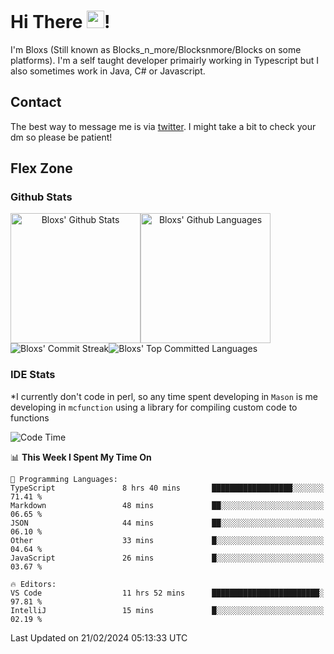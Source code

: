 # Hi There <img src="https://media.giphy.com/media/hvRJCLFzcasrR4ia7z/giphy.gif" width="28">!
I'm Bloxs (Still known as Blocks_n_more/Blocksnmore/Blocks on some platforms). I'm a self taught developer primairly working in Typescript but I also sometimes work in Java, C# or Javascript. 

## Contact
The best way to message me is via [twitter](https://twitter.com/blocksnmore). I might take a bit to check your dm so please be patient!

## Flex Zone
### Github Stats
<div style="display: flex;" align="center">
  <img src="https://readme-stats-gules.vercel.app/api?username=Blocksnmore&bg_color=23272A&show_icons=true&count_private=true&title_color=fff&text_color=fff&icon_color=3d34eb&hide_border=true&border_radius=10" alt="Bloxs' Github Stats" style="height: 13rem" />
 <img src="https://readme-stats-gules.vercel.app/api/top-langs/?username=Blocksnmore&layout=donut&count_private=true&hide_border=true&bg_color=23272A&title_color=fff&text_color=fff&icon_color=3d34eb&border_radius=10" alt="Bloxs' Github Languages" style="height: 13rem;" />
</div>
<div style="display: flex;" align="center">
  <img src="https://streak-stats.demolab.com?user=Blocksnmore&theme=github-dark-blue&hide_border=true" alt="Bloxs' Commit Streak">
  <img src="http://github-profile-summary-cards.vercel.app/api/cards/most-commit-language?username=Blocksnmore&theme=github_dark" alt="Bloxs' Top Committed Languages">
</div>

### IDE Stats
*I currently don't code in perl, so any time spent developing in `Mason` is me developing in `mcfunction` using a library for compiling custom code to functions
<!--START_SECTION:waka-->
![Code Time](http://img.shields.io/badge/Code%20Time-745%20hrs%2052%20mins-blue)

📊 **This Week I Spent My Time On** 

```text
💬 Programming Languages: 
TypeScript               8 hrs 40 mins       ██████████████████░░░░░░░   71.41 % 
Markdown                 48 mins             ██░░░░░░░░░░░░░░░░░░░░░░░   06.65 % 
JSON                     44 mins             ██░░░░░░░░░░░░░░░░░░░░░░░   06.10 % 
Other                    33 mins             █░░░░░░░░░░░░░░░░░░░░░░░░   04.64 % 
JavaScript               26 mins             █░░░░░░░░░░░░░░░░░░░░░░░░   03.67 % 

🔥 Editors: 
VS Code                  11 hrs 52 mins      ████████████████████████░   97.81 % 
IntelliJ                 15 mins             █░░░░░░░░░░░░░░░░░░░░░░░░   02.19 % 
```


 Last Updated on 21/02/2024 05:13:33 UTC
<!--END_SECTION:waka-->
